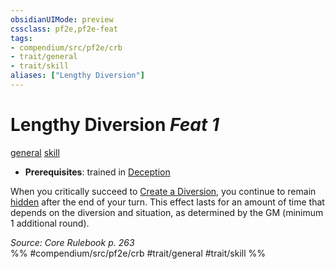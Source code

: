 ```yaml
---
obsidianUIMode: preview
cssclass: pf2e,pf2e-feat
tags:
- compendium/src/pf2e/crb
- trait/general
- trait/skill
aliases: ["Lengthy Diversion"]
---
```

# Lengthy Diversion  *Feat 1*  
[general](general.md "General Feat Trait")  [skill](skill.md "Skill Feat Trait")  

- **Prerequisites**: trained in [Deception](skills.md#Deception)

When you critically succeed to [Create a Diversion](create-a-diversion.md), you continue to remain [hidden](conditions.md#Hidden) after the end of your turn. This effect lasts for an amount of time that depends on the diversion and situation, as determined by the GM (minimum 1 additional round).

*Source: Core Rulebook p. 263*  
%% #compendium/src/pf2e/crb #trait/general #trait/skill %%